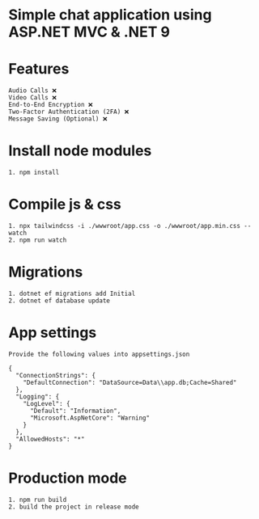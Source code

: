 # Simple chat application using ASP.NET MVC & .NET 9

# Features
```
Audio Calls ❌
Video Calls ❌
End-to-End Encryption ❌
Two-Factor Authentication (2FA) ❌
Message Saving (Optional) ❌
```

# Install node modules
```
1. npm install
```

# Compile js & css
```
1. npx tailwindcss -i ./wwwroot/app.css -o ./wwwroot/app.min.css --watch
2. npm run watch
```

# Migrations
```
1. dotnet ef migrations add Initial
2. dotnet ef database update
```

# App settings
```
Provide the following values into appsettings.json

{
  "ConnectionStrings": {
    "DefaultConnection": "DataSource=Data\\app.db;Cache=Shared"
  },
  "Logging": {
    "LogLevel": {
      "Default": "Information",
      "Microsoft.AspNetCore": "Warning"
    }
  },
  "AllowedHosts": "*"
}
```

# Production mode
```
1. npm run build
2. build the project in release mode
```